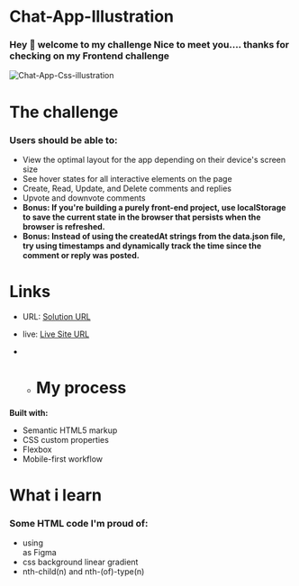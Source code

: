 # Chat-App-Illustration

### Hey :wave: welcome to my challenge Nice to meet you....  thanks for checking on my Frontend challenge
![Chat-App-Css-illustration](https://github.com/tdmoree/Chat-App-Illustration/assets/127156119/86b06b77-93fd-4d02-bf44-c8e645b05d5b)

# The challenge

### Users should be able to:

- View the optimal layout for the app depending on their device's screen size
- See hover states for all interactive elements on the page
- Create, Read, Update, and Delete comments and replies
- Upvote and downvote comments
- **Bonus: If you're building a purely front-end project, use localStorage to save the current state in the browser that persists when the browser is refreshed.**
- **Bonus: Instead of using the createdAt strings from the data.json file, try using timestamps and dynamically track the time since the comment or reply was posted.**

# Links
- URL: [Solution URL](https://github.com/tdmoree/Chat-App-Illustration.git)
- live: [Live Site URL](https://tdmoree.github.io/Chat-App-Illustration/)

- - # My process
 **Built with:**

   - Semantic HTML5 markup
   - CSS custom properties
   - Flexbox
   - Mobile-first workflow

# What i learn 

### Some HTML code I'm proud of:

- using <div> as Figma
- css background linear gradient
- nth-child(n) and nth-(of)-type(n)
